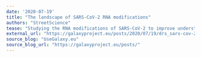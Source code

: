 ```yaml
---
date: '2020-07-19'
title: "The landscape of SARS-CoV-2 RNA modifications"
authors: "StreetScience"
tease: "Studying the RNA modifications of SARS-CoV-2 to improve understanding of SARS viruses"
external_url: "https://galaxyproject.eu/posts/2020/07/19/drs_sars-cov-2-paper/"
source_blog: "UseGalaxy.eu"
source_blog_url: "https://galaxyproject.eu/posts/"
---
```


